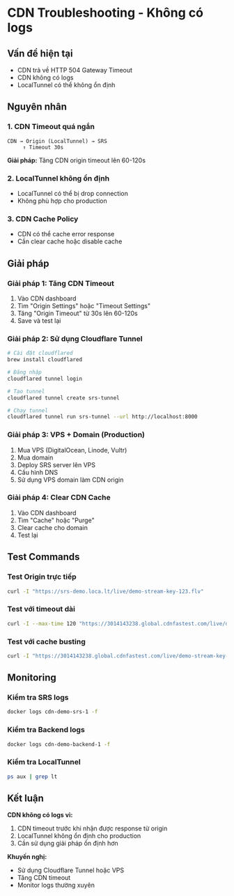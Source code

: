 # CDN Troubleshooting - Không có logs

## Vấn đề hiện tại
- CDN trả về HTTP 504 Gateway Timeout
- CDN không có logs
- LocalTunnel có thể không ổn định

## Nguyên nhân

### 1. CDN Timeout quá ngắn
```
CDN → Origin (LocalTunnel) → SRS
     ↑ Timeout 30s
```
**Giải pháp:** Tăng CDN origin timeout lên 60-120s

### 2. LocalTunnel không ổn định
- LocalTunnel có thể bị drop connection
- Không phù hợp cho production

### 3. CDN Cache Policy
- CDN có thể cache error response
- Cần clear cache hoặc disable cache

## Giải pháp

### Giải pháp 1: Tăng CDN Timeout
1. Vào CDN dashboard
2. Tìm "Origin Settings" hoặc "Timeout Settings"
3. Tăng "Origin Timeout" từ 30s lên 60-120s
4. Save và test lại

### Giải pháp 2: Sử dụng Cloudflare Tunnel
```bash
# Cài đặt cloudflared
brew install cloudflared

# Đăng nhập
cloudflared tunnel login

# Tạo tunnel
cloudflared tunnel create srs-tunnel

# Chạy tunnel
cloudflared tunnel run srs-tunnel --url http://localhost:8000
```

### Giải pháp 3: VPS + Domain (Production)
1. Mua VPS (DigitalOcean, Linode, Vultr)
2. Mua domain
3. Deploy SRS server lên VPS
4. Cấu hình DNS
5. Sử dụng VPS domain làm CDN origin

### Giải pháp 4: Clear CDN Cache
1. Vào CDN dashboard
2. Tìm "Cache" hoặc "Purge"
3. Clear cache cho domain
4. Test lại

## Test Commands

### Test Origin trực tiếp
```bash
curl -I "https://srs-demo.loca.lt/live/demo-stream-key-123.flv"
```

### Test với timeout dài
```bash
curl -I --max-time 120 "https://3014143238.global.cdnfastest.com/live/demo-stream-key-123.flv"
```

### Test với cache busting
```bash
curl -I "https://3014143238.global.cdnfastest.com/live/demo-stream-key-123.flv?v=$(date +%s)"
```

## Monitoring

### Kiểm tra SRS logs
```bash
docker logs cdn-demo-srs-1 -f
```

### Kiểm tra Backend logs
```bash
docker logs cdn-demo-backend-1 -f
```

### Kiểm tra LocalTunnel
```bash
ps aux | grep lt
```

## Kết luận

**CDN không có logs vì:**
1. CDN timeout trước khi nhận được response từ origin
2. LocalTunnel không ổn định cho production
3. Cần sử dụng giải pháp ổn định hơn

**Khuyến nghị:**
- Sử dụng Cloudflare Tunnel hoặc VPS
- Tăng CDN timeout
- Monitor logs thường xuyên




